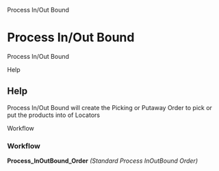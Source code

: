 
Process In/Out Bound
# Process In/Out Bound


Process In/Out Bound

Help
## Help

Process In/Out Bound will create the Picking or Putaway  Order to pick or put the products into of Locators

Workflow
### Workflow

**Process_InOutBound_Order**
 *(Standard Process InOutBound Order)*

